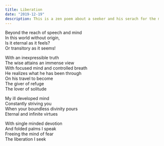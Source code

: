 ```yaml
---
title: Liberation
date: "2019-12-19"
description: This is a zen poem about a seeker and his serach for the meaning of life.
---
```


Beyond the reach of speech and mind</br>
In this world without origin,</br>
Is it eternal as it feels?</br>
Or transitory as it seems!</br>

With an inexpressible truth</br>
The wise attains an immense view</br>
With focused mind and controlled breath</br>
He realizes what he has been through</br>
On his travel to become</br>
The giver of refuge</br>
The lover of solitude</br>

My ill developed mind</br>
Constantly striving you</br>
When your boundless divinity pours</br>
Eternal and infinite virtues</br>

With single minded devotion</br>
And folded palms I speak</br>
Freeing the mind of fear</br>
The liberation I seek</br>
